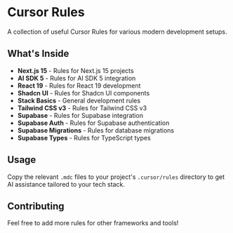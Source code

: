 # Cursor Rules

A collection of useful Cursor Rules for various modern development setups.

## What's Inside

- **Next.js 15** - Rules for Next.js 15 projects
- **AI SDK 5** - Rules for AI SDK 5 integration
- **React 19** - Rules for React 19 development
- **Shadcn UI** - Rules for Shadcn UI components
- **Stack Basics** - General development rules
- **Tailwind CSS v3** - Rules for Tailwind CSS v3
- **Supabase** - Rules for Supabase integration
- **Supabase Auth** - Rules for Supabase authentication
- **Supabase Migrations** - Rules for database migrations
- **Supabase Types** - Rules for TypeScript types


## Usage

Copy the relevant `.mdc` files to your project's `.cursor/rules` directory to get AI assistance tailored to your tech stack.

## Contributing

Feel free to add more rules for other frameworks and tools!
